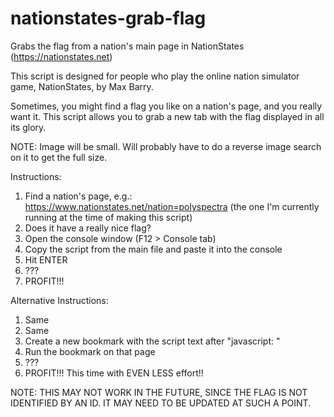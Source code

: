 # nationstates-grab-flag
Grabs the flag from a nation's main page in NationStates (https://nationstates.net)

This script is designed for people who play the online nation simulator game, NationStates, by Max Barry.

Sometimes, you might find a flag you like on a nation's page, and you really want it. This script allows you to grab a new tab with the flag displayed in all its glory.

NOTE: Image will be small. Will probably have to do a reverse image search on it to get the full size.

Instructions:
1) Find a nation's page, e.g.: https://www.nationstates.net/nation=polyspectra (the one I'm currently running at the time of making this script)
2) Does it have a really nice flag?
3) Open the console window (F12 > Console tab)
4) Copy the script from the main file and paste it into the console
5) Hit ENTER
6) ???
7) PROFIT!!!

Alternative Instructions:
1) Same
2) Same
3) Create a new bookmark with the script text after "javascript: "
4) Run the bookmark on that page
5) ???
6) PROFIT!!! This time with EVEN LESS effort!!

NOTE: THIS MAY NOT WORK IN THE FUTURE, SINCE THE FLAG IS NOT IDENTIFIED BY AN ID. IT MAY NEED TO BE UPDATED AT SUCH A POINT.
